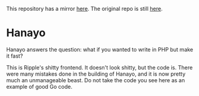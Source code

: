 This repository has a mirror [here](https://github.com/osuripple/hanayo). The original repo is still [here](https://zxq.co/ripple/hanayo).

# Hanayo

Hanayo answers the question: what if you wanted to write in PHP but make it fast?

This is Ripple's shitty frontend. It doesn't look shitty, but the code is. There were many mistakes done in the building of Hanayo, and it is now pretty much an unmanageable beast. Do not take the code you see here as an example of good Go code.
